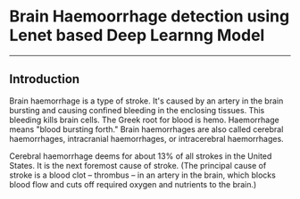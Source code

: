 # Brain Haemoorrhage detection using Lenet based Deep Learnng Model
<hr>

## Introduction
Brain haemorrhage is a type of stroke. It's caused by an artery in the brain bursting and causing confined bleeding in the enclosing tissues. This bleeding kills brain cells. The Greek root for blood is hemo. Haemorrhage means "blood bursting forth." Brain haemorrhages are also called cerebral haemorrhages, intracranial haemorrhages, or intracerebral haemorrhages.

Cerebral haemorrhage deems for about 13% of all strokes in the United States. It is the next foremost cause of stroke. (The principal cause of stroke is a blood clot – thrombus – in an artery in the brain, which blocks blood flow and cuts off required oxygen and nutrients to the brain.)
